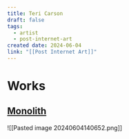 ```yaml
---
title: Teri Carson
draft: false
tags:
  - artist
  - post-internet-art
created date: 2024-06-04
link: "[[Post Internet Art]]"
---
```

# Works
## [Monolith](https://vimeo.com/823914133)
![[Pasted image 20240604140652.png]]
